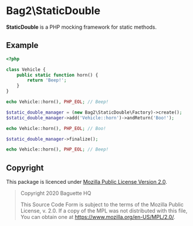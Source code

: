 # Bag2\StaticDouble


**StaticDouble** is a PHP mocking framework for static methods.

## Example

```php
<?php

class Vehicle {
    public static function horn() {
        return 'Beep!';
    }
}

echo Vehicle::horn(), PHP_EOL; // Beep!

$static_double_manager = (new Bag2\StaticDouble\Factory)->create();
$static_double_manager->add('Vehicle::horn')->andReturn('Boo!');

echo Vehicle::horn(), PHP_EOL; // Boo!

$static_double_manager->finalize();

echo Vehicle::horn(), PHP_EOL; // Beep!
```

## Copyright

This package is licenced under [Mozilla Public License Version 2.0][MPL-2.0].

> Copyright 2020 Baguette HQ
>
> This Source Code Form is subject to the terms of the Mozilla Public
> License, v. 2.0. If a copy of the MPL was not distributed with this
> file, You can obtain one at <https://www.mozilla.org/en-US/MPL/2.0/>.

[MPL-2.0]: https://www.mozilla.org/en-US/MPL/2.0/
